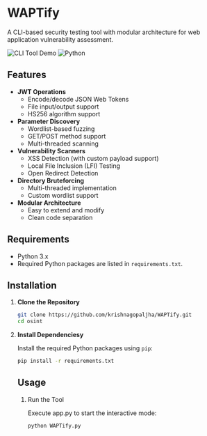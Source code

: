 # WAPTify

A CLI-based security testing tool with modular architecture for web application vulnerability assessment.

![CLI Tool Demo](https://img.shields.io/badge/CLI-Tool-brightgreen) 
![Python](https://img.shields.io/badge/Python-3.6%2B-blue)


## Features

- **JWT Operations**
  - Encode/decode JSON Web Tokens
  - File input/output support
  - HS256 algorithm support
- **Parameter Discovery**
  - Wordlist-based fuzzing
  - GET/POST method support
  - Multi-threaded scanning
- **Vulnerability Scanners**
  - XSS Detection (with custom payload support)
  - Local File Inclusion (LFI) Testing
  - Open Redirect Detection
- **Directory Bruteforcing**
  - Multi-threaded implementation
  - Custom wordlist support
- **Modular Architecture**
  - Easy to extend and modify
  - Clean code separation


## Requirements

- Python 3.x
- Required Python packages are listed in `requirements.txt`.

## Installation

1. **Clone the Repository**

   ```bash
   git clone https://github.com/krishnagopaljha/WAPTify.git
   cd osint
   ```
2. **Install Dependenciesy**

   Install the required Python packages using `pip`:

   ```bash
   pip install -r requirements.txt
   ```

   ## Usage

   1. Run the Tool

      Execute app.py to start the interactive mode:

      ```bash
      python WAPTify.py
      ```
